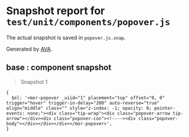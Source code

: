 # Snapshot report for `test/unit/components/popover.js`

The actual snapshot is saved in `popover.js.snap`.

Generated by [AVA](https://ava.li).

## base : component snapshot

> Snapshot 1

    {
      $el: '<mor-popover _uiid="1" placement="top" offset="0, 0" trigger="hover" trigger-in-delay="200" auto-reverse="true" align="middle" class="" style="z-index: -1; opacity: 0; pointer-events: none;"><div class="tip-wrap"><div class="popover-arrow tip-arrow"></div><div class="popover-con"><!----><div class="popover-body"></div></div></div></mor-popover>',
    }
